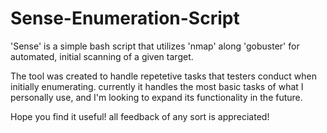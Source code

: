 # Sense-Enumeration-Script
'Sense' is a simple bash script that utilizes 'nmap' along 'gobuster' for automated, initial scanning of a given target.

The tool was created to handle repetetive tasks that testers conduct when initially enumerating. currently it handles the most basic tasks of what I personally use, and I'm looking to expand its functionality in the future.

Hope you find it useful! all feedback of any sort is appreciated!
